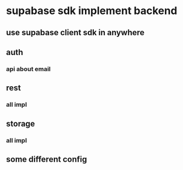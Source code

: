 # supabase sdk implement backend
## use supabase client sdk in anywhere

## auth
### api about email 

## rest
### all impl

## storage
### all impl

## some different config    